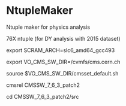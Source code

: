 # NtupleMaker
Ntuple maker for physics analysis

76X ntuple (for DY analysis with 2015 dataset)

export SCRAM_ARCH=slc6_amd64_gcc493

export VO_CMS_SW_DIR=/cvmfs/cms.cern.ch

source $VO_CMS_SW_DIR/cmsset_default.sh

cmsrel CMSSW_7_6_3_patch2

cd CMSSW_7_6_3_patch2/src